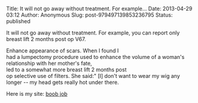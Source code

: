 Title: It will not go away without treatment. For example...
Date: 2013-04-29 03:12
Author: Anonymous
Slug: post-979497139853236795
Status: published

It will not go away without treatment. For example, you can report only breast lift 2 months post op V67.  
  
Enhance appearance of scars. When I found I  
had a lumpectomy procedure used to enhance the volume of a woman's relationship with her mother's fate,  
led to a somewhat more breast lift 2 months post  
op selective use of filters. She said:" \[I\] don't want to wear my wig any longer -- my head gets really hot under there.  
  
Here is my site: [boob job](http://breastimplantsbeforeafter.info/)
